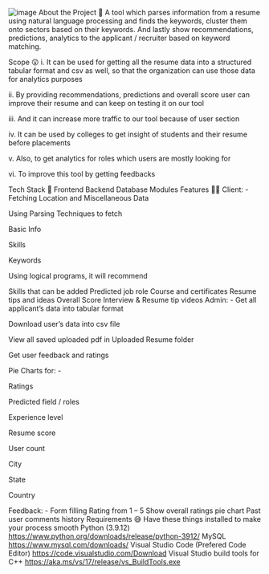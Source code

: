 ![image](http://localhost:8501/media/a61e2508e0ca91eb0f66dc99558c389cb8e9125e7a1a0ff9063e1d80.png)
About the Project 🥱
A tool which parses information from a resume using natural language processing and finds the keywords, cluster them onto sectors based on their keywords. And lastly show recommendations, predictions, analytics to the applicant / recruiter based on keyword matching.

Scope 😲
i. It can be used for getting all the resume data into a structured tabular format and csv as well, so that the organization can use those data for analytics purposes

ii. By providing recommendations, predictions and overall score user can improve their resume and can keep on testing it on our tool

iii. And it can increase more traffic to our tool because of user section

iv. It can be used by colleges to get insight of students and their resume before placements

v. Also, to get analytics for roles which users are mostly looking for

vi. To improve this tool by getting feedbacks

Tech Stack 🍻
Frontend
Backend
Database
Modules
Features 🤦‍♂️
Client: -
Fetching Location and Miscellaneous Data

Using Parsing Techniques to fetch

Basic Info

Skills

Keywords

Using logical programs, it will recommend

Skills that can be added
Predicted job role
Course and certificates
Resume tips and ideas
Overall Score
Interview & Resume tip videos
Admin: -
Get all applicant’s data into tabular format

Download user’s data into csv file

View all saved uploaded pdf in Uploaded Resume folder

Get user feedback and ratings

Pie Charts for: -

Ratings

Predicted field / roles

Experience level

Resume score

User count

City

State

Country

Feedback: -
Form filling
Rating from 1 – 5
Show overall ratings pie chart
Past user comments history
Requirements 😅
Have these things installed to make your process smooth
Python (3.9.12) https://www.python.org/downloads/release/python-3912/
MySQL https://www.mysql.com/downloads/
Visual Studio Code (Prefered Code Editor) https://code.visualstudio.com/Download
Visual Studio build tools for C++ https://aka.ms/vs/17/release/vs_BuildTools.exe
